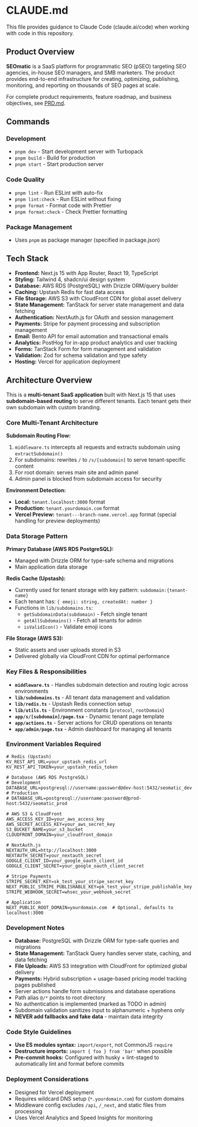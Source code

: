 # CLAUDE.md

This file provides guidance to Claude Code (claude.ai/code) when working with code in this repository.

## Product Overview

**SEOmatic** is a SaaS platform for programmatic SEO (pSEO) targeting SEO agencies, in-house SEO managers, and SMB marketers. The product provides end-to-end infrastructure for creating, optimizing, publishing, monitoring, and reporting on thousands of SEO pages at scale.

For complete product requirements, feature roadmap, and business objectives, see [PRD.md](./PRD.md).

## Commands

### Development

- `pnpm dev` - Start development server with Turbopack
- `pnpm build` - Build for production
- `pnpm start` - Start production server

### Code Quality

- `pnpm lint` - Run ESLint with auto-fix
- `pnpm lint:check` - Run ESLint without fixing
- `pnpm format` - Format code with Prettier
- `pnpm format:check` - Check Prettier formatting

### Package Management

- Uses `pnpm` as package manager (specified in package.json)

## Tech Stack

- **Frontend:** Next.js 15 with App Router, React 19, TypeScript
- **Styling:** Tailwind 4, shadcn/ui design system
- **Database:** AWS RDS (PostgreSQL) with Drizzle ORM/query builder
- **Caching:** Upstash Redis for fast data access
- **File Storage:** AWS S3 with CloudFront CDN for global asset delivery
- **State Management:** TanStack for server state management and data fetching
- **Authentication:** NextAuth.js for OAuth and session management
- **Payments:** Stripe for payment processing and subscription management
- **Email:** Bento API for email automation and transactional emails
- **Analytics:** PostHog for in-app product analytics and user tracking
- **Forms:** TanStack Form for form management and validation
- **Validation:** Zod for schema validation and type safety
- **Hosting:** Vercel for application deployment

## Architecture Overview

This is a **multi-tenant SaaS application** built with Next.js 15 that uses **subdomain-based routing** to serve different tenants. Each tenant gets their own subdomain with custom branding.

### Core Multi-Tenant Architecture

**Subdomain Routing Flow:**

1. `middleware.ts` intercepts all requests and extracts subdomain using `extractSubdomain()`
2. For subdomains: rewrites `/` to `/s/[subdomain]` to serve tenant-specific content
3. For root domain: serves main site and admin panel
4. Admin panel is blocked from subdomain access for security

**Environment Detection:**

- **Local:** `tenant.localhost:3000` format
- **Production:** `tenant.yourdomain.com` format
- **Vercel Preview:** `tenant---branch-name.vercel.app` format (special handling for preview deployments)

### Data Storage Pattern

**Primary Database (AWS RDS PostgreSQL):**

- Managed with Drizzle ORM for type-safe schema and migrations
- Main application data storage

**Redis Cache (Upstash):**

- Currently used for tenant storage with key pattern: `subdomain:{tenant-name}`
- Each tenant has: `{ emoji: string, createdAt: number }`
- Functions in `lib/subdomains.ts`:
  - `getSubdomainData(subdomain)` - Fetch single tenant
  - `getAllSubdomains()` - Fetch all tenants for admin
  - `isValidIcon()` - Validate emoji icons

**File Storage (AWS S3):**

- Static assets and user uploads stored in S3
- Delivered globally via CloudFront CDN for optimal performance

### Key Files & Responsibilities

- **`middleware.ts`** - Handles subdomain detection and routing logic across environments
- **`lib/subdomains.ts`** - All tenant data management and validation
- **`lib/redis.ts`** - Upstash Redis connection setup
- **`lib/utils.ts`** - Environment constants (`protocol`, `rootDomain`)
- **`app/s/[subdomain]/page.tsx`** - Dynamic tenant page template
- **`app/actions.ts`** - Server actions for CRUD operations on tenants
- **`app/admin/page.tsx`** - Admin dashboard for managing all tenants

### Environment Variables Required

```
# Redis (Upstash)
KV_REST_API_URL=your_upstash_redis_url
KV_REST_API_TOKEN=your_upstash_redis_token

# Database (AWS RDS PostgreSQL)
# Development
DATABASE_URL=postgresql://username:password@dev-host:5432/seomatic_dev
# Production
# DATABASE_URL=postgresql://username:password@prod-host:5432/seomatic_prod

# AWS S3 & CloudFront
AWS_ACCESS_KEY_ID=your_aws_access_key
AWS_SECRET_ACCESS_KEY=your_aws_secret_key
S3_BUCKET_NAME=your_s3_bucket
CLOUDFRONT_DOMAIN=your_cloudfront_domain

# NextAuth.js
NEXTAUTH_URL=http://localhost:3000
NEXTAUTH_SECRET=your_nextauth_secret
GOOGLE_CLIENT_ID=your_google_oauth_client_id
GOOGLE_CLIENT_SECRET=your_google_oauth_client_secret

# Stripe Payments
STRIPE_SECRET_KEY=sk_test_your_stripe_secret_key
NEXT_PUBLIC_STRIPE_PUBLISHABLE_KEY=pk_test_your_stripe_publishable_key
STRIPE_WEBHOOK_SECRET=whsec_your_webhook_secret

# Application
NEXT_PUBLIC_ROOT_DOMAIN=yourdomain.com  # Optional, defaults to localhost:3000
```

### Development Notes

- **Database:** PostgreSQL with Drizzle ORM for type-safe queries and migrations
- **State Management:** TanStack Query handles server state, caching, and data fetching
- **File Uploads:** AWS S3 integration with CloudFront for optimized global delivery
- **Payments:** Hybrid subscription + usage-based pricing model tracking pages published
- Server actions handle form submissions and database operations
- Path alias `@/*` points to root directory
- No authentication is implemented (marked as TODO in admin)
- Subdomain validation sanitizes input to alphanumeric + hyphens only
- **NEVER add fallbacks and fake data** - maintain data integrity

### Code Style Guidelines

- **Use ES modules syntax:** `import/export`, not CommonJS `require`
- **Destructure imports:** `import { foo } from 'bar'` when possible
- **Pre-commit hooks:** Configured with husky + lint-staged to automatically lint and format before commits

### Deployment Considerations

- Designed for Vercel deployment
- Requires wildcard DNS setup (`*.yourdomain.com`) for custom domains
- Middleware config excludes `/api`, `/_next`, and static files from processing
- Uses Vercel Analytics and Speed Insights for monitoring
